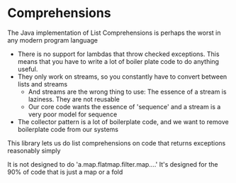 # Comprehensions

The Java implementation of List Comprehensions is perhaps the worst in any modern program language

* There is no support for lambdas that throw checked exceptions. This means that you have to write a lot of boiler plate code to do anything useful.
* They only work on streams, so you constantly have to convert between lists and streams
  * And streams are the wrong thing to use: The essence of a stream is laziness. They are not reusable
  * Our core code wants the essence of 'sequence' and a stream is a very poor model for sequence
* The collector pattern is a lot of boilerplate code, and we want to remove boilerplate code from our systems

This library lets us do list comprehensions on code that returns exceptions reasonably simply

It is not designed to do 'a.map.flatmap.filter.map....' It's designed for the 90% of code that is just a map or a fold